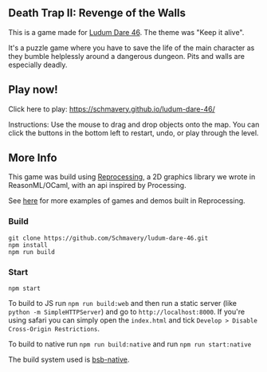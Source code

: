 Death Trap II: Revenge of the Walls
---
This is a game made for [Ludum Dare 46](https://ldjam.com/events/ludum-dare/46). The theme was "Keep it alive".

It's a puzzle game where you have to save the life of the main character as they bumble helplessly around a dangerous dungeon. Pits and walls are especially deadly. 

Play now!
---

Click here to play: 
https://schmavery.github.io/ludum-dare-46/

Instructions: Use the mouse to drag and drop objects onto the map. You can click the buttons in the bottom left to restart, undo, or play through the level.

More Info
---
This game was build using [Reprocessing](https://github.com/schmavery/reprocessing), a 2D graphics library we wrote in ReasonML/OCaml, with an api inspired by Processing.

See [here](https://github.com/schmavery/reprocessing#projects-using-reprocessing) for more examples of games and demos built in Reprocessing.


### Build
```
git clone https://github.com/Schmavery/ludum-dare-46.git
npm install
npm run build
```

### Start
```
npm start
```

To build to JS run `npm run build:web` and then run a static server (like `python -m SimpleHTTPServer`) and go to `http://localhost:8000`. If you're using safari you can simply open the `index.html` and tick `Develop > Disable Cross-Origin Restrictions`.

To build to native run `npm run build:native` and run `npm run start:native`

The build system used is [bsb-native](https://github.com/bsansouci/bucklescript).
